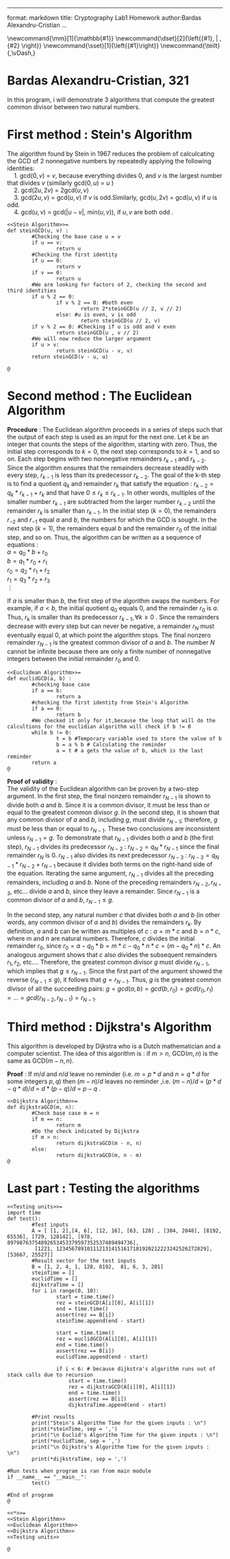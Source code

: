 
---
format: markdown
title: Cryptography Lab1 Homework
author:Bardas Alexandru-Cristian
...

\newcommand{\mm}[1]{\mathbb{#1}}
\newcommand{\dset}[2]{\left\{{#1}\, | \,{#2} \right\}}
\newcommand{\sset}[1]{\left\{{#1}\right\}}
\newcommand{\teilt}{\,\vDash\,}


# Bardas Alexandru-Cristian, 321

In this program, i will demonstrate 3 algorithms that compute the greatest common divisor between two natural numbers.

# First method : Stein's Algorithm

The algorithm found by Stein in 1967 reduces the problem of calculcating the GCD of 2 nonnegative numbers by repeatedly applying
the following identities:\
&nbsp;&nbsp;&nbsp; 1. gcd($0,v$) = $v$, because everything divides 0, and $v$ is the largest number that divides $v$ (similarly gcd($0,u$) = $u$ ) \
&nbsp;&nbsp;&nbsp; 2. gcd($2u,2v$) = 2gcd($u,v$)\
&nbsp;&nbsp;&nbsp; 3. gcd($2u,v$) = gcd($u,v$) if $v$ is odd.Similarly, gcd($u,2v$) = gcd($u,v$) if $u$ is odd.\
&nbsp;&nbsp;&nbsp; 4. gcd($u,v$) = gcd($|u - v|$, min($u,v$)), if $u,v$ are both odd .

~~~~~{.python}
<<Stein Algorithm>>=
def steinGCD(u, v) :
        #Checking the base case u = v
        if u == v:
                return u
        #Checking the first identity
        if u == 0:
                return v
        if v == 0:
                return u
        #We are looking for factors of 2, checking the second and third identities
        if u % 2 == 0:
                if v % 2 == 0: #both even
                        return 2*steinGCD(u // 2, v // 2)
                else: #u is even, v is odd
                        return steinGCD(u // 2, v)
        if v % 2 == 0: #Checking if u is odd and v even
                return steinGCD(u , v // 2)
        #We will now reduce the larger argument
        if u > v:
                return steinGCD(u - v, v)
        return steinGCD(v - u, u)

@
~~~~~

# Second method : The Euclidean Algorithm

**Procedure** :
The Euclidean algorithm proceeds in a series of steps such that the output of each step is used as an input for the next one. Let $k$  be an integer that counts the steps of the algorithm,
starting with zero. Thus, the initial step corresponds to $k = 0$, the next step corresponds to $k = 1$, and so on.
Each step begins with two nonnegative remainders $r_{k−1}$ and $r_{k−2}$. Since the algorithm ensures that the remainders decrease steadily with every step, $r_{k−1}$ is less than its predecessor
$r_{k−2}$.
The goal of the k-th step is to find a quotient $q_k$ and remainder $r_k$ that satisfy the equation : $r_{k-2} = q_k * r_{k-1} + r_k$
and that have $0 \leq  r_k \le r_{k−1}$. In other words, multiples of the smaller number $r_{k−1}$ are subtracted from the larger number $r_{k−2}$ until the remainder $r_k$ is smaller than
$r_{k−1}$.
In the initial step ($k = 0$), the remainders $r_{−2}$ and $r_{−1}$ equal $a$ and $b$, the numbers for which the GCD is sought. In the next step ($k = 1$), the remainders equal $b$ and the remainder
$r_0$ of the initial step, and so on. Thus, the algorithm can be written as a sequence of equations :\
$a = q_0*b + r_0$ \
$b = q_1*r_0 + r_1$ \
$r_0 = q_2*r_1 + r_2$ \
$r_1 = q_3*r_2 + r_3$ \
$\vdots$

If $a$ is smaller than $b$, the first step of the algorithm swaps the numbers. For example, if $a < b$, the initial quotient $q_0$ equals $0$, and the remainder $r_0$ is $a$.
Thus, $r_k$ is smaller than its predecessor $r_{k−1} , \forall  k \geq 0$ .
Since the remainders decrease with every step but can never be negative, a remainder $r_N$ must eventually equal $0$, at which point the algorithm stops.
The final nonzero remainder $r_{N−1}$ is the greatest common divisor of $a$ and $b$.
The number $N$ cannot be infinite because there are only a finite number of nonnegative integers between the initial remainder $r_0$ and $0$.

~~~~~{.python}
<<Euclidean Algorithm>>=
def euclidGCD(a, b) :
        #checking base case
        if a == b:
                return a
        #checking the first identity from Stein's Algorithm
        if a == 0:
                return b
        #We checked it only for it,because the loop that will do the calcultions for the euclidian algorithm will check if b != 0
        while b != 0:
                t = b #Temporary variable used to store the value of b
                b = a % b # Calculating the reminder
                a = t # a gets the value of b, which is the last reminder
        return a
@
~~~~~

**Proof of validity** :  
The validity of the Euclidean algorithm can be proven by a two-step argument.
In the first step, the final nonzero remainder $r_{N−1}$ is shown to divide both $a$ and $b$.
Since it is a common divisor, it must be less than or equal to the greatest common divisor $g$.
In the second step, it is shown that any common divisor of $a$ and $b$, including $g$, must divide $r_{N−1}$; therefore, $g$ must be less than or equal to $r_{N−1}$.
These two conclusions are inconsistent unless $r_{N−1} = g$.
To demonstrate that $r_{N−1}$ divides both $a$ and $b$ (the first step), $r_{N−1}$ divides its predecessor $r_{N−2}$ : $r_{N-2} = q_N*r_{N-1}$
since the final remainder $r_N$ is $0$. $r_{N−1}$ also divides its next predecessor $r_{N−3}$ : $r_{N-3} = q_{N-1}*r_{N-2} + r_{N-1}$
because it divides both terms on the right-hand side of the equation.
Iterating the same argument, $r_{N−1}$ divides all the preceding remainders, including $a$ and $b$.
None of the preceding remainders $r_{N−2}, r_{N−3}$, etc$\dots$ divide $a$ and $b$, since they leave a remainder.
Since $r_{N−1}$ is a common divisor of $a$ and $b$, $r_{N−1} \leq g$.


In the second step, any natural number $c$ that divides both $a$ and $b$ (in other words, any common divisor of $a$ and $b$) divides the remainders $r_k$.
By definition, $a$ and $b$ can be written as multiples of $c$ : $a = m*c$ and $b = n*c$, where $m$ and $n$ are natural numbers.
Therefore, $c$ divides the initial remainder $r_0$, since $r_0 = a − q_0*b = m*c − q_0*n*c = (m − q_0*n)*c$.
An analogous argument shows that $c$ also divides the subsequent remainders $r_1, r_2$, etc$\dots$. Therefore, the greatest common divisor $g$ must divide $r_{N−1}$,
which implies that $g \leq r_{N−1}$.
Since the first part of the argument showed the reverse ($r_{N−1} \leq g$), it follows that $g = r_{N−1}$.
Thus, $g$ is the greatest common divisor of all the succeeding pairs:
$g = gcd(a, b) = gcd(b, r_0) = gcd(r_0, r_1) = \dots  = gcd(r_{N−2}, r_{N−1}) = r_{N−1}$.

# Third method : Dijkstra's Algorithm

This algorithm is developed by Dijkstra who is a Dutch
mathematician and a computer scientist.
The idea of this algorithm is :
if $m > n$, GCD($m,n$) is the same as GCD($m-n,n$).

**Proof** : 
If $m / d$ and $n / d$ leave no reminder (i.e. $m = p*d$ and $n=q*d$ for some integers $p,q$) then $(m-n) / d$ leaves no reminder ,i.e. $(m-n) / d$ = $(p*d - q *d) / d$ =
 $d*(p - q) / d$ = $p - q$ .



~~~~~{.python}
<<Dijkstra Algorithm>>=
def dijkstraGCD(m, n):
        #Check base case m = n
        if m == n:
                return m
        #Do the check indicated by Dijkstra
        if m > n:
                return dijkstraGCD(m - n, n)
        else:
                return dijkstraGCD(m, n - m)
@
~~~~~


# Last part : Testing the algorithms

~~~~~{.python}
<<Testing units>>=
import time
def test():
        #Test inputs
        A = [ [1, 2],[4, 6], [12, 16], [63, 128] , [384, 2048], [8192, 65536], [729, 128142], [978, 89798763754892653453379597352537489494736],
         [1221, 1234567891011121314151617181920212223242526272829], [53667, 25527]]
        #Result vector for the test inputs
        B = [1, 2, 4, 1, 128, 8192,  81, 6, 3, 201]
        steinTime = []
        euclidTime = []
        dijkstraTime = []
        for i in range(0, 10):
                start = time.time()
                rez = steinGCD(A[i][0], A[i][1])
                end = time.time()
                assert(rez == B[i])
                steinTime.append(end - start)

                start = time.time()
                rez = euclidGCD(A[i][0], A[i][1])
                end = time.time()
                assert(rez == B[i])
                euclidTime.append(end - start)

                if i < 6: # because dijkstra's algorithm runs out of stack calls due to recursion
	                start = time.time()
	                rez = dijkstraGCD(A[i][0], A[i][1])
	                end = time.time()
	                assert(rez == B[i])
	                dijkstraTime.append(end - start)

        #Print results
        print("Stein's Algorithm Time for the given inputs : \n")
        print(*steinTime, sep = ',')
        print("\n Euclid's Algorithm Time for the given inputs : \n")
        print(*euclidTime, sep = ',')
        print("\n Dijkstra's Algorithm Time for the given inputs : \n")
        print(*dijkstraTime, sep = ',')

#Run tests when program is ran from main module
if __name__ == "__main__":
        test()

#End of program
@
~~~~~


~~~~~{.python}
<<*>>=
<<Stein Algorithm>>
<<Euclidean Algorithm>>
<<Dijkstra Algorithm>>
<<Testing units>>

@
~~~~~
